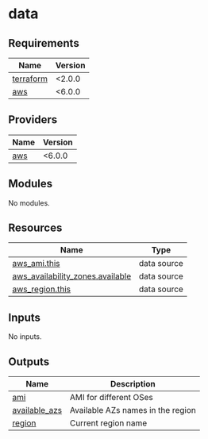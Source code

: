 # data

<!-- BEGIN_TF_DOCS -->
## Requirements

| Name | Version |
|------|---------|
| <a name="requirement_terraform"></a> [terraform](#requirement\_terraform) | <2.0.0 |
| <a name="requirement_aws"></a> [aws](#requirement\_aws) | <6.0.0 |

## Providers

| Name | Version |
|------|---------|
| <a name="provider_aws"></a> [aws](#provider\_aws) | <6.0.0 |

## Modules

No modules.

## Resources

| Name | Type |
|------|------|
| [aws_ami.this](https://registry.terraform.io/providers/hashicorp/aws/latest/docs/data-sources/ami) | data source |
| [aws_availability_zones.available](https://registry.terraform.io/providers/hashicorp/aws/latest/docs/data-sources/availability_zones) | data source |
| [aws_region.this](https://registry.terraform.io/providers/hashicorp/aws/latest/docs/data-sources/region) | data source |

## Inputs

No inputs.

## Outputs

| Name | Description |
|------|-------------|
| <a name="output_ami"></a> [ami](#output\_ami) | AMI for different OSes |
| <a name="output_available_azs"></a> [available\_azs](#output\_available\_azs) | Available AZs names in the region |
| <a name="output_region"></a> [region](#output\_region) | Current region name |
<!-- END_TF_DOCS -->
